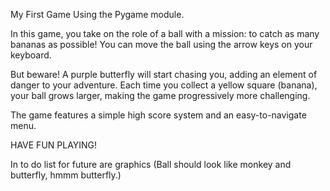 My First Game Using the Pygame module.

In this game, you take on the role of a ball with a mission: to catch as many bananas as possible! You can move the ball using the arrow keys on your keyboard.

But beware! A purple butterfly will start chasing you, adding an element of danger to your adventure. Each time you collect a yellow square (banana), your ball grows larger, making the game progressively more challenging.

The game features a simple high score system and an easy-to-navigate menu.

HAVE FUN PLAYING!

In to do list for future are graphics (Ball should look like monkey and butterfly, hmmm butterfly.)
